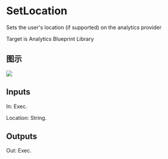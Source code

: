 # SetLocation

Sets the user's location (if supported) on the analytics provider

Target is Analytics Blueprint Library

## 图示

![]($-20221218-17491890.png)

## Inputs

In: Exec.

Location: String.  

## Outputs

Out: Exec.

